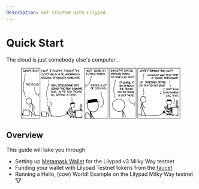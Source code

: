```yaml
---
description: Get started with Lilypad
---
```


# Quick Start

The cloud is just somebody else's computer...

<div data-full-width="true">

<figure><img src="../../.gitbook/assets/image (117).png" alt=""><figcaption></figcaption></figure>

</div>

## Overview

This guide will take you through

* Setting up [Metamask Wallet](https://metamask.io) for the Lilypad v3 Milky Way testnet
* Funding your wallet with Lilypad Testnet tokens from the [faucet](http://faucet.lilypad.tech/)
* Running a Hello, (cow) World! Example on the Lilypad Milky Way testnet :cow:
